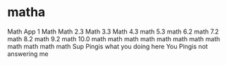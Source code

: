 # matha
Math App 1
Math
Math 2.3
Math 3.3
Math 4.3
math 5.3
math 6.2
math 7.2
math 8.2
math 9.2
math 10.0
math 
math
math
math
math
math
math
math
math
math
math
math
Sup Pingis what you doing here
You Pingis not answering me 
